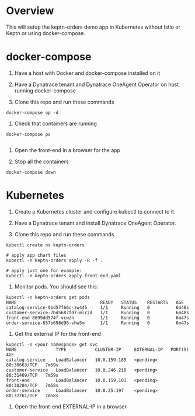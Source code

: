 # Overview

This will setup the keptn-orders demo app in Kubernetes without Istio or Keptn or using docker-compose.

# docker-compose

1. Have a host with Docker and docker-compose installed on it

1. Have a Dynatrace tenant and Dynatrace OneAgent Operator on host running docker-compose

1. Clone this repo and run these commands
```
docker-compose up -d
```

1. Check that containers are running
```
docker-compose ps


```

1. Open the front-end in a browser for the app

1. Stop all the containers
```
docker-compose down
```

# Kubernetes

1. Create a Kubernetes cluster and configure kubectl to connect to it. 

1. Have a Dynatrace tenant and install Dynatrace OneAgent Operator.  

1. Clone this repo and run these commands
```
kubectl create ns keptn-orders

# apply app chart files
kubectl -n keptn-orders apply -R -f .

# apply just one for example:
kubectl -n keptn-orders apply front-end.yaml
```

1. Monitor pods.  You should see this:
```
kubectl -n keptn-orders get pods
NAME                                READY   STATUS    RESTARTS   AGE
catalog-service-9bd57f66c-zw445     1/1     Running   0          6m48s
customer-service-7bd5687fd7-mlr2d   1/1     Running   0          6m48s
front-end-8699dd574f-vcwzn          1/1     Running   0          6m47s
order-service-657b698d96-vhw5m      1/1     Running   0          6m47s
```

1. Get the external IP for the front-end
```
kubectl -n <your namespace> get svc
NAME               TYPE           CLUSTER-IP     EXTERNAL-IP   PORT(S)        AGE
catalog-service    LoadBalancer   10.0.159.185   <pending>     80:30663/TCP   7m59s
customer-service   LoadBalancer   10.0.246.210   <pending>     80:31469/TCP   7m59s
front-end          LoadBalancer   10.0.159.101   <pending>     80:30284/TCP   7m58s
order-service      LoadBalancer   10.0.25.197    <pending>     80:32761/TCP   7m58s
```

1. Open the front-end EXTERNAL-IP in a browser
